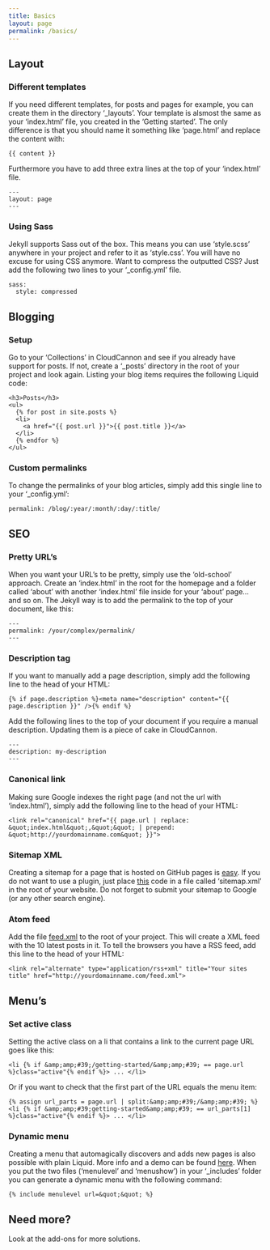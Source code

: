 ```yaml
---
title: Basics
layout: page
permalink: /basics/
---
```


## Layout

### Different templates

If you need different templates, for posts and pages for example, you can create them in the directory ‘_layouts’. Your template is alsmost the same as your ‘index.html’ file, you created in the ‘Getting started’. The only difference is that you should name it something like ‘page.html’ and replace the content with:

~~~
{{ content }}
~~~

Furthermore you have to add three extra lines at the top of your ‘index.html’ file.

~~~
---
layout: page
---
~~~

### Using Sass

Jekyll supports Sass out of the box. This means you can use ‘style.scss’ anywhere in your project and refer to it as ‘style.css’. You will have no excuse for using CSS anymore. Want to compress the outputted CSS? Just add the following two lines to your ‘_config.yml’ file.

~~~
sass:
  style: compressed
~~~

## Blogging

### Setup

Go to your ‘Collections’ in CloudCannon and see if you already have support for posts. If not, create a ‘_posts’ directory in the root of your project and look again. Listing your blog items requires the following Liquid code:

~~~
<h3>Posts</h3>
<ul>
  {% for post in site.posts %}
  <li>
    <a href="{{ post.url }}">{{ post.title }}</a>
  </li>
  {% endfor %}
</ul>
~~~

### Custom permalinks

To change the permalinks of your blog articles, simply add this single line to your ‘_config.yml’:

~~~
permalink: /blog/:year/:month/:day/:title/
~~~

## SEO

### Pretty URL’s

When you want your URL’s to be pretty, simply use the ‘old-school’ approach. Create an ‘index.html’ in the root for the homepage and a folder called ‘about’ with another ‘index.html’ file inside for your ‘about’ page… and so on. The Jekyll way is to add the permalink to the top of your document, like this:

~~~
---
permalink: /your/complex/permalink/
---
~~~

### Description tag

If you want to manually add a page description, simply add the following line to the head of your HTML:

~~~
{% if page.description %}<meta name="description" content="{{ page.description }}" />{% endif %}
~~~

Add the following lines to the top of your document if you require a manual description. Updating them is a piece of cake in CloudCannon.

~~~
---
description: my-description
---
~~~

### Canonical link

Making sure Google indexes the right page (and not the url with ‘index.html’), simply add the following line to the head of your HTML:

~~~
<link rel="canonical" href="{{ page.url | replace: &quot;index.html&quot;,&quot;&quot; | prepend: &quot;http://yourdomainname.com&quot; }}">
~~~

### Sitemap XML

Creating a sitemap for a page that is hosted on GitHub pages is [easy](https://help.github.com/articles/sitemaps-for-github-pages/). If you do not want to use a plugin, just place [this](https://github.com/CloudCannon/Jekyll-Tips/blob/master/sitemap.xml) code in a file called ‘sitemap.xml’ in the root of your website. Do not forget to submit your sitemap to Google (or any other search engine).

### Atom feed

Add the file [feed.xml](https://github.com/jnvsor/jekyll-dynamic-menu/blob/master/feed.xml) to the root of your project. This will create a XML feed with the 10 latest posts in it. To tell the browsers you have a RSS feed, add this line to the head of your HTML:

~~~
<link rel="alternate" type="application/rss+xml" title="Your sites title" href="http://yourdomainname.com/feed.xml">
~~~

## Menu’s

### Set active class

Setting the active class on a li that contains a link to the current page URL goes like this:

~~~
<li {% if &amp;amp;#39;/getting-started/&amp;amp;#39; == page.url %}class="active"{% endif %}> ... </li>
~~~

Or if you want to check that the first part of the URL equals the menu item:

~~~
{% assign url_parts = page.url | split:&amp;amp;#39;/&amp;amp;#39; %}
<li {% if &amp;amp;#39;getting-started&amp;amp;#39; == url_parts[1] %}class="active"{% endif %}> ... </li>
~~~

### Dynamic menu

Creating a menu that automagically discovers and adds new pages is also possible with plain Liquid. More info and a demo can be found [here](https://github.com/jnvsor/jekyll-dynamic-menu). When you put the two files (‘menulevel’ and ‘menushow’) in your ‘_includes’ folder you can generate a dynamic menu with the following command:

~~~
{% include menulevel url=&quot;&quot; %}
~~~

## Need more?

Look at the add-ons for more solutions.